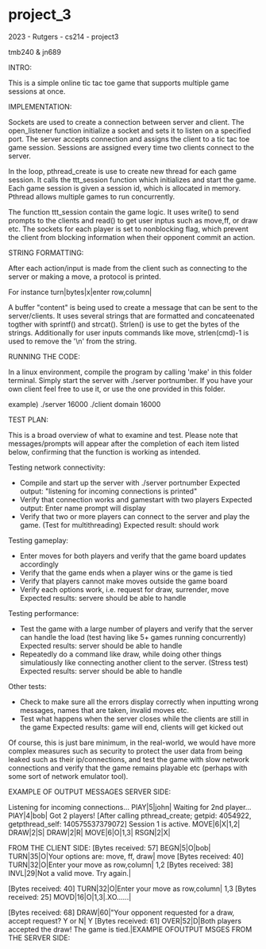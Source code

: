 # project_3
2023 - Rutgers - cs214 - project3

tmb240 & jn689 

INTRO:

This is a simple online tic tac toe game that supports multiple game sessions at once.

IMPLEMENTATION:

Sockets are used to create a connection between server and client. The open_listener function initialize a socket and sets it to listen on a specified port. The server accepts connection and assigns the client to a tic tac toe game session. Sessions are assigned every time two clients connect to the server.

In the loop, pthread_create is use to create new thread for each game session. It calls the ttt_session function which initializes and start the game. Each game session is given a session id, which is allocated in memory. Pthread allows multiple games to run concurrently.

The function ttt_session contain the game logic. It uses write() to send prompts to the clients and read() to get user inptus such as move,ff, or draw etc. The sockets for each player is set to nonblocking flag, which prevent the client from blocking information when their opponent commit an action.

STRING FORMATTING:

After each action/input is made from the client such as connecting to the server or making a move, a protocol is printed. 

For instance turn|bytes|x|enter row,column|

A buffer "content" is being used to create a message that can be sent to the server/clients. It uses several strings that are formatted and concateenated togther with sprintf() and strcat(). Strlen() is use to get the bytes of the strings. Additionally for user inputs commands like move, strlen(cmd)-1 is used to remove the '\n' from the string.


RUNNING THE CODE:

In a linux environment, compile the program by calling 'make' in this folder terminal. Simply start the server with ./server portnumber. If you have your own client feel free to use it, or use the one provided in this folder.

example)
./server 16000
./client domain 16000


TEST PLAN:

This is a broad overview of what to examine and test. Please note that messages/prompts will appear after the completion of each item listed below, confirming that the function is working as intended.

Testing network connectivity:
 - Compile and start up the server with ./server portnumber
 Expected output: "listening for incoming connections is printed"
 - Verify that connection works and gamestart with two players 
 Expected output: Enter name prompt will display
 - Verify that two or more players can connect to the server and play the game. (Test for multithreading)
 Expected result: should work

Testing gameplay:
 - Enter moves for both players and verify that the game board updates accordingly
 - Verify that the game ends when a player wins or the game is tied
 - Verify that players cannot make moves outside the game board
 - Verify each options work, i.e. request for draw, surrender, move
 Expected results: servere should be able to handle 
 
Testing performance:
 - Test the game with a large number of players and verify that the server can handle the load (test having like 5+ games running concurrently)
  Expected results: server should be able to handle
 - Repeatedly do a command like draw, while doing other things simulatiously like connecting another client to the server. (Stress test)
  Expected results: server should be able to handle
  
Other tests:
 - Check to make sure all the errors display correctly when inputting wrong messages, names that are taken, invalid moves etc.
 - Test what happens when the server closes while the clients are still in the game
  Expected results: game will end, clients will get kicked out

  
Of course, this is just bare minimum, in the real-world, we would have more complex measures such as security to protect the user data from being leaked such as their ip/connections, and test the game with slow network connections and verify that the game remains playable etc (perhaps with some sort of network emulator tool).

EXAMPLE OF OUTPUT MESSAGES
SERVER SIDE:

Listening for incoming connections...
PlAY|5|john|
Waiting for 2nd player...
PlAY|4|bob|
Got 2 players!
[After calling pthread_create; getpid: 4054922, getpthread_self: 140575537379072]
Session 1 is active.
MOVE|6|X|1,2|
DRAW|2|S|
DRAW|2|R|
MOVE|6|O|1,3|
RSGN|2|X|

FROM THE CLIENT SIDE:
[Bytes received: 57]
BEGN|5|O|bob|
TURN|35|O|Your options are: move, ff, draw|
move
[Bytes received: 40]
TURN|32|O|Enter your move as row,column|
1,2
[Bytes received: 38]
INVL|29|Not a valid move. Try again.|

[Bytes received: 40]
TURN|32|O|Enter your move as row,column|
1,3
[Bytes received: 25]
MOVD|16|O|1,3|.XO......|

[Bytes received: 68]
DRAW|60|"Your opponent requested for a draw, accept request? Y or N|
Y
[Bytes received: 61]
OVER|52|D|Both players accepted the draw! The game is tied.|EXAMPlE OFOUTPUT MSGES FROM THE SERVER SIDE:

